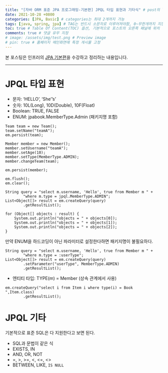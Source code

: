```yaml
---
title: "[자바 ORM 표준 JPA 프로그래밍-기본편] JPQL 타입 표현과 기타식" # post의 layout이 기본적으로 post로 설정되어있어서 Front Matter에 따로 layout변수를 만들어 주지 않아도 됨
date: 2021-10-28 +0800
categories: [JPA, Basic] # categories는 최대 2개까지 가능
tags: [java, spring, jpa] # TAG는 반드시 소문자로 이루어져야함, 0~무한개까지 지정 가능
toc: true # Table Of Content(TOC) 옵션, 기본적으로 포스트의 오른쪽 패널에 위치
comments: true # 댓글 유무 지정
# image: /assets/img/test.png # Preview image
# pin: true # 홈페이지 메인화면에 특정 게시물 고정
---
```


본 포스팅은 인프러의 [JPA 기본편](https://www.inflearn.com/course/ORM-JPA-Basic#)을 수강하고 정리하는 내용입니다.

<hr>

# JPQL 타입 표현
- 문자: ‘HELLO’, ‘She’’s’
- 숫자: 10L(Long), 10D(Double), 10F(Float)
- Boolean: TRUE, FALSE
- ENUM: jpabook.MemberType.Admin (패키지명 포함)

~~~
Team team = new Team();
team.setName("teamA");
em.persist(team);

Member member = new Member();
member.setUsername("teamA");
member.setAge(10);
member.setType(MemberType.ADMIN);
member.changeTeam(team);

em.persist(member);

em.flush();
em.clear();

String query = "select m.username, 'Hello', true from Member m " +
        "where m.type = jpql.MemberType.ADMIN";
List<Object[]> result = em.createQuery(query)
        .getResultList();

for (Object[] objects : result) {
    System.out.println("objects = " + objects[0]);
    System.out.println("objects = " + objects[1]);
    System.out.println("objects = " + objects[2]);
}
~~~

만약 ENUM을 하드코딩이 아닌 파라미터로 설정한다하면 패키지명이 불필요하다.

~~~
String query = "select m.username, 'Hello', true from Member m " +
        "where m.type = :userType";
List<Object[]> result = em.createQuery(query)
        .setParameter("userType", MemberType.ADMIN)
        .getResultList();
~~~

- 엔티티 타입: TYPE(m) = Member (상속 관계에서 사용)

~~~
em.createQuery("select i from Item i where type(i) = Book ",Item.class)
        .getResultList();
~~~

# JPQL 기타
기본적으로 표준 SQL은 다 지원한다고 보면 된다.

- SQL과 문법이 같은 식
- EXISTS, IN
- AND, OR, NOT
- =, >, >=, <, <=, <>
- BETWEEN, LIKE, `IS NULL`

